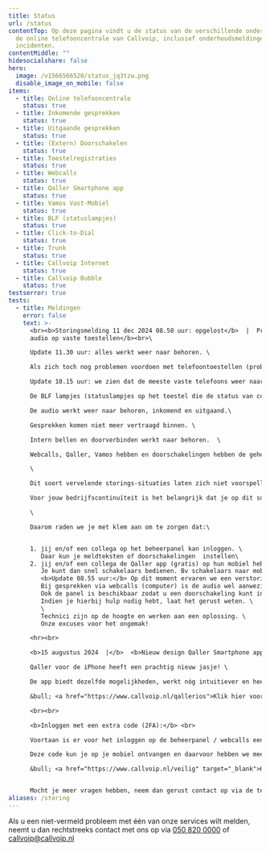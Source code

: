 ```yaml
---
title: Status
url: /status
contentTop: Op deze pagina vindt u de status van de verschillende onderdelen van
  de online telefooncentrale van Callvoip, inclusief onderhoudsmeldingen en
  incidenten.
contentMiddle: ""
hidesocialshare: false
hero:
  image: /v1566566520/status_jq3tzw.png
  disable_image_on_mobile: false
items:
  - title: Online telefooncentrale
    status: true
  - title: Inkomende gesprekken
    status: true
  - title: Uitgaande gesprekken
    status: true
  - title: (Extern) Doorschakelen
    status: true
  - title: Toestelregistraties
    status: true
  - title: Webcalls
    status: true
  - title: Qaller Smartphone app
    status: true
  - title: Vamos Vast-Mobiel
    status: true
  - title: BLF (statuslampjes)
    status: true
  - title: Click-to-Dial
    status: true
  - title: Trunk
    status: true
  - title: Callvoip Internet
    status: true
  - title: Callvoip Bubble
    status: true
testserror: true
tests:
  - title: Meldingen
    error: false
    text: >-
      <br><b>Storingsmelding 11 dec 2024 08.50 uur: opgelost</b>  |  Problemen
      audio op vaste toestellen</b><br>\

      Update 11.30 uur: alles werkt weer naar behoren. \

      Als zich toch nog problemen voordoen met telefoontoestellen (problemen met audio, rinkelen, doorverbinden) dan is het advies om het toestel te herstarten. \

      Update 10.15 uur: we zien dat de meeste vaste telefoons weer naar behoren werken. \

      De BLF lampjes (statuslampjes op het toestel die de status van collega-s enomleidingen aangeven) is nog uitgeschakeld.\

      De audio werkt weer naar behoren, inkomend en uitgaand.\

      Gesprekken komen niet meer vertraagd binnen. \

      Intern bellen en doorverbinden werkt naar behoren.  \

      Webcalls, Qaller, Vamos hebben en doorschakelingen hebben de gehele tijd goed gewerkt. \

      \

      Dit soort vervelende storings-situaties laten zich niet voorspellen.\

      Voor jouw bedrijfscontinuïteit is het belangrijk dat je op dit soort momenten snel zelf je bereikbaarheid kunt aanpassen en daarin niet afhankelijk bent van bv onze assistentie. \

      \

      Daarom raden we je met klem aan om te zorgen dat:\


      1. jij en/of een collega op het beheerpanel kan inloggen. \
         Daar kun je meldteksten of doorschakelingen  instellen\
      2. jij en/of een collega de Qaller app (gratis) op hun mobiel hebben. \
         Je kunt dan snel schakelaars bedienen. Bv schakelaars naar mobiele nummers, voicemail of teksten. We helpen je graag dit voor te bereiden! <br>\
         <b>Update 08.55 uur:</b> Op dit moment ervaren we een verstoring van de audio bij de verbinding op vaste toestellen. \
         Bij gesprekken via webcalls (computer) is de audio wel aanwezig. \
         Ook de panel is beschikbaar zodat u een doorschakeling kunt instellen naar bv een melding of ander (mobiel) nummer. \
         Indien je hierbij hulp nodig hebt, laat het gerust weten. \
         \
         Technici zijn op de hoogte en werken aan een oplossing. \
         Onze excuses voor het ongemak!

      <hr><br>

      <b>15 augustus 2024  |</b>  <b>Nieuw design Qaller Smartphone app voor iPhones</b>\

      Qaller voor de iPhone heeft een prachtig nieuw jasje! \

      De app biedt dezelfde mogelijkheden, werkt nóg intuitiever en heeft een paar handige nieuwe mogelijkheden. \

      &bull; <a href="https://www.callvoip.nl/qallerios">Klik hier voor meer informatie over de nieuwe Qaller-app</a>\

      <br><br>

      <b>Inloggen met een extra code (2FA):</b> <br>

      Voortaan is er voor het inloggen op de beheerpanel / webcalls een extra code nodig. 

      Deze code kun je op je mobiel ontvangen en daarvoor hebben we meerdere opties. \

      &bull; <a href="https://www.callvoip.nl/veilig" target="_blank">H﻿ier</a> vind je meer informatie. 


      M﻿ocht je meer vragen hebben, neem dan gerust contact op via de telefoon, e-mail of website chat.
aliases: /storing
---
```

Als u een niet-vermeld probleem met één van onze services wilt melden, neemt u dan rechtstreeks contact met ons op via <a href="tel:+31508200000">050 820 0000</a> of [callvoip@callvoip.nl](mailto:callvoip@callvoip.nl)
